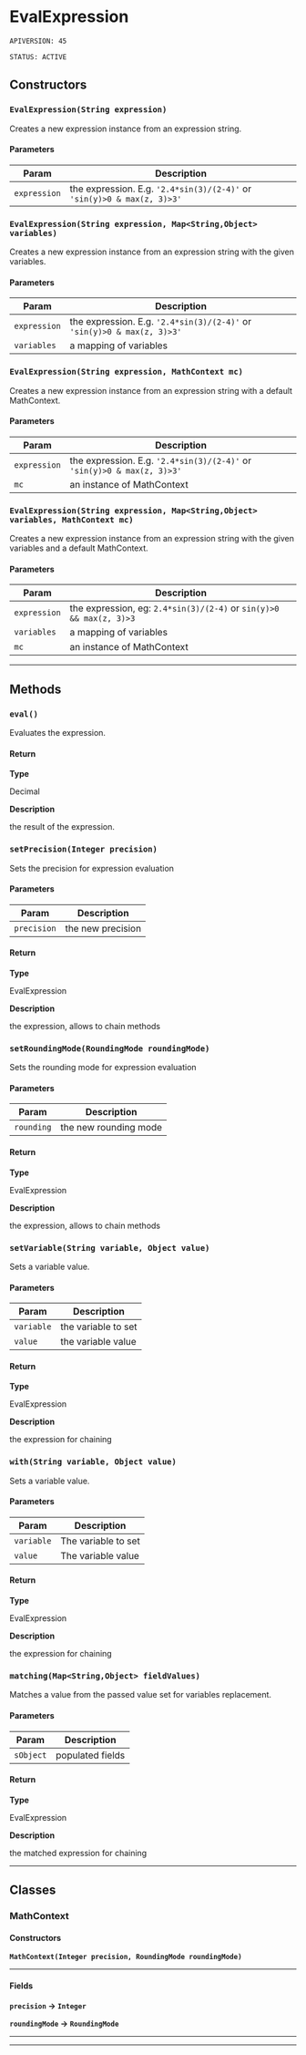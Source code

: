 # EvalExpression

`APIVERSION: 45`

`STATUS: ACTIVE`

## Constructors

### `EvalExpression(String expression)`

Creates a new expression instance from an expression string.

#### Parameters

| Param        | Description                                                             |
| ------------ | ----------------------------------------------------------------------- |
| `expression` | the expression. E.g. `'2.4*sin(3)/(2-4)'` or `'sin(y)>0 & max(z, 3)>3'` |

### `EvalExpression(String expression, Map<String,Object> variables)`

Creates a new expression instance from an expression string with the given variables.

#### Parameters

| Param        | Description                                                             |
| ------------ | ----------------------------------------------------------------------- |
| `expression` | the expression. E.g. `'2.4*sin(3)/(2-4)'` or `'sin(y)>0 & max(z, 3)>3'` |
| `variables`  | a mapping of variables                                                  |

### `EvalExpression(String expression, MathContext mc)`

Creates a new expression instance from an expression string with a default MathContext.

#### Parameters

| Param        | Description                                                             |
| ------------ | ----------------------------------------------------------------------- |
| `expression` | the expression. E.g. `'2.4*sin(3)/(2-4)'` or `'sin(y)>0 & max(z, 3)>3'` |
| `mc`         | an instance of MathContext                                              |

### `EvalExpression(String expression, Map<String,Object> variables, MathContext mc)`

Creates a new expression instance from an expression string with the given variables and a default MathContext.

#### Parameters

| Param        | Description                                                         |
| ------------ | ------------------------------------------------------------------- |
| `expression` | the expression, eg: `2.4*sin(3)/(2-4)` or `sin(y)>0 && max(z, 3)>3` |
| `variables`  | a mapping of variables                                              |
| `mc`         | an instance of MathContext                                          |

***

## Methods

### `eval()`

Evaluates the expression.

#### Return

**Type**

Decimal

**Description**

the result of the expression.

### `setPrecision(Integer precision)`

Sets the precision for expression evaluation

#### Parameters

| Param       | Description       |
| ----------- | ----------------- |
| `precision` | the new precision |

#### Return

**Type**

EvalExpression

**Description**

the expression, allows to chain methods

### `setRoundingMode(RoundingMode roundingMode)`

Sets the rounding mode for expression evaluation

#### Parameters

| Param      | Description           |
| ---------- | --------------------- |
| `rounding` | the new rounding mode |

#### Return

**Type**

EvalExpression

**Description**

the expression, allows to chain methods

### `setVariable(String variable, Object value)`

Sets a variable value.

#### Parameters

| Param      | Description         |
| ---------- | ------------------- |
| `variable` | the variable to set |
| `value`    | the variable value  |

#### Return

**Type**

EvalExpression

**Description**

the expression for chaining

### `with(String variable, Object value)`

Sets a variable value.

#### Parameters

| Param      | Description         |
| ---------- | ------------------- |
| `variable` | The variable to set |
| `value`    | The variable value  |

#### Return

**Type**

EvalExpression

**Description**

the expression for chaining

### `matching(Map<String,Object> fieldValues)`

Matches a value from the passed value set for variables replacement.

#### Parameters

| Param     | Description      |
| --------- | ---------------- |
| `sObject` | populated fields |

#### Return

**Type**

EvalExpression

**Description**

the matched expression for chaining

***

## Classes

### MathContext

#### Constructors

**`MathContext(Integer precision, RoundingMode roundingMode)`**

***

#### Fields

**`precision` → `Integer`**

**`roundingMode` → `RoundingMode`**

***

***
